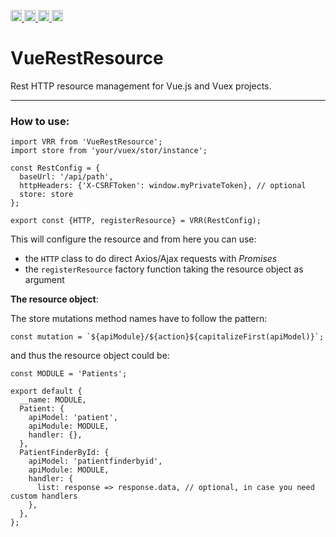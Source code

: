<a href="https://travis-ci.org/@prorenata/vue-rest-resource"
   title="Travis status">
<img
   src="https://travis-ci.org/@prorenata/vue-rest-resource.svg?branch=master"
   alt="Travis status" height="18"/>
</a>
<a href="https://david-dm.org/@prorenata/vue-rest-resource"
   title="Dependency status">
<img src="https://david-dm.org/@prorenata/vue-rest-resource.svg"
   alt="Dependency status" height="18"/>
</a>
<a href="https://david-dm.org/@prorenata/vue-rest-resource#info=devDependencies"
   title="devDependency status">
<img src="https://david-dm.org/@prorenata/vue-rest-resource/dev-status.svg"
   alt="devDependency status" height="18"/>
</a>
<a href="https://badge.fury.io/js/@prorenata/vue-rest-resource" title="npm version">
<img src="https://badge.fury.io/js/@prorenata/vue-rest-resource.svg"
   alt="npm version" height="18"/>
</a>
<a name="@prorenata/vue-rest-resource"></a>

# VueRestResource

Rest HTTP resource management for Vue.js and Vuex projects. 

---

### How to use:

```
import VRR from 'VueRestResource';
import store from 'your/vuex/stor/instance';

const RestConfig = {
  baseUrl: '/api/path',
  httpHeaders: {'X-CSRFToken': window.myPrivateToken}, // optional
  store: store
};

export const {HTTP, registerResource} = VRR(RestConfig);
```

This will configure the resource and from here you can use:
 - the `HTTP` class to do direct Axios/Ajax requests with _Promises_ 
 - the `registerResource` factory function taking the resource object as argument

**The resource object**:

The store mutations method names have to follow the pattern:  

    const mutation = `${apiModule}/${action}${capitalizeFirst(apiModel)}`;

and thus the resource object could be:

```
const MODULE = 'Patients';

export default {
  __name: MODULE,
  Patient: {
    apiModel: 'patient',
    apiModule: MODULE,
    handler: {},
  },
  PatientFinderById: {
    apiModel: 'patientfinderbyid',
    apiModule: MODULE,
    handler: {
      list: response => response.data, // optional, in case you need custom handlers
    },
  },
};

```
